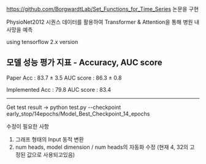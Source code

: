 https://github.com/BorgwardtLab/Set_Functions_for_Time_Series 논문을 구현

PhysioNet2012 시퀀스 데이터를 활용하여 Transformer & Attention을 통해 병원 내 사망을 예측

using tensorflow 2.x version

모델 성능 평가 지표 - Accuracy, AUC score
-------------------------------------------

Paper Acc : 83.7 ± 3.5 AUC score : 86.3 ± 0.8

Implemented Acc : 79.8 AUC score : 83.4

-------------------------------------------
Get test result -> python test.py --checkpoint early_stop/14epochs/Model_Best_Checkpoint_14_epochs


수정이 필요한 사항

1. 그래프 형태의 Input 동적 변환
2. num heads, model dimension / num heads의 자동화 수정 (현재 4, 32의 고정된 값으로 사용되고있음)
